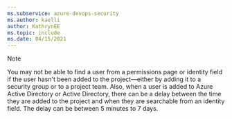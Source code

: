 ```yaml
---
ms.subservice: azure-devops-security
ms.author: kaelli
author: KathrynEE
ms.topic: include
ms.date: 04/15/2021
---
```


<!--- ability-to-find-user-once-added)]  --> 

> [!NOTE]   
> You may not be able to find a user from a permissions page or identity field if the user hasn't been added to the project&mdash;either by adding it to a security group or to a project team. Also, when a user is added to Azure Active Directory or Active Directory, there can be a delay between the time they are added to the project and when they are searchable from an identity field. The delay can be between 5 minutes to 7 days. 
